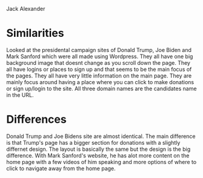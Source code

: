 Jack Alexander

# Similarities
Looked at the presidental campaign sites of Donald Trump, Joe Biden and Mark Sanford which were all made using Wordpress. They all have one big background image that doesnt change as you scroll down the page. They all have logins or places to sign up and that seems to be the main focus of the pages. They all have very little information on the main page. They are mainly focus around having a place where you can click to make donations or sign up/login to the site. All three domain names are the candidates name in the URL. 

# Differences
Donald Trump and Joe Bidens site are almost identical. The main difference is that Trump's page has a bigger section for donations with a slightly differnet design. The layout is basically the same but the design is the big difference. With Mark Sanford's website, he has alot more content on the home page with a few videos of him speaking and more options of where to click to navigate away from the home page. 
